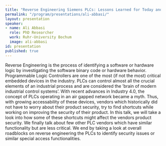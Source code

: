 ```yaml
---
title: "Reverse Engineering Siemens PLCs: Lessons Learned for Today and Tomorrow"
permalink: "/program/presentations/ali-abbasi/"
layout: presentation
speaker:
- name: Ali Abbasi
  role: PhD Researcher
  work: Ruhr-University Bochum
  image: ali-abbasi
id: presentation
published: true
---
```


Reverse Engineering is the process of identifying a software or hardware logic by investigating the software binary code or hardware behavior. Programmable Logic Controllers are one of the most (if not the most) critical embedded devices in the industry. PLCs can control almost all the crucial elements of an industrial process and are considered the ’brain of modern industrial control systems’. With recent advances in Industry 4.0, the concept of PLCs operating in an air gapped network became a myth. Thus, with growing accessability of these devices, vendors which historically did not have to worry about their product security, try to find shortcuts while working on improving the security of their product. In this talk, we will take a look into how some of these shortcuts might affect the vendors product security. We finally talk about few other PLC vendors which have similar functionality but are less critical. We end by taking a look at overall roadblocks on reverse engineering the PLCs to identify security issues or similar special access functionalities.
